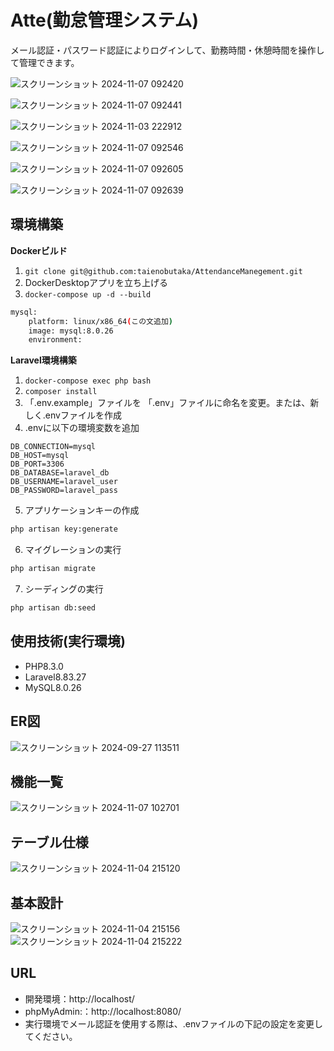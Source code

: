 # Atte(勤怠管理システム)

メール認証・パスワード認証によりログインして、勤務時間・休憩時間を操作して管理できます。

![スクリーンショット 2024-11-07 092420](https://github.com/user-attachments/assets/d006565b-0802-4e5c-a675-04aa8da0e037)

![スクリーンショット 2024-11-07 092441](https://github.com/user-attachments/assets/43fe0c57-af22-496d-95e8-1a7f0a688bf4)

![スクリーンショット 2024-11-03 222912](https://github.com/user-attachments/assets/ca0aeab2-88d5-4ab8-9fc8-34537c9a5624)

![スクリーンショット 2024-11-07 092546](https://github.com/user-attachments/assets/123d3d2d-a072-438d-b6b1-219e091703c7)

![スクリーンショット 2024-11-07 092605](https://github.com/user-attachments/assets/760d72e3-f9da-4d64-a5f4-355464723ebe)

![スクリーンショット 2024-11-07 092639](https://github.com/user-attachments/assets/98d8723a-09ab-4488-8e24-79f86ab0e02b)

## 環境構築

**Dockerビルド**
1. `git clone git@github.com:taienobutaka/AttendanceManegement.git`
2. DockerDesktopアプリを立ち上げる
3. `docker-compose up -d --build`

``` bash
mysql:
    platform: linux/x86_64(この文追加)
    image: mysql:8.0.26
    environment:
```
**Laravel環境構築**
1. `docker-compose exec php bash`
2. `composer install`
3. 「.env.example」ファイルを 「.env」ファイルに命名を変更。または、新しく.envファイルを作成
4. .envに以下の環境変数を追加
``` text
DB_CONNECTION=mysql
DB_HOST=mysql
DB_PORT=3306
DB_DATABASE=laravel_db
DB_USERNAME=laravel_user
DB_PASSWORD=laravel_pass
```
5. アプリケーションキーの作成
``` bash
php artisan key:generate
```

6. マイグレーションの実行
``` bash
php artisan migrate
```

7. シーディングの実行
``` bash
php artisan db:seed
```

## 使用技術(実行環境)
- PHP8.3.0
- Laravel8.83.27
- MySQL8.0.26

## ER図
![スクリーンショット 2024-09-27 113511](https://github.com/user-attachments/assets/9fdbbb6a-0d28-40f2-9a6f-e25c4e64073c)

## 機能一覧
![スクリーンショット 2024-11-07 102701](https://github.com/user-attachments/assets/721acbe9-e691-41f1-9111-9134fe18f1c3)

## テーブル仕様
![スクリーンショット 2024-11-04 215120](https://github.com/user-attachments/assets/aca458f9-1b0e-4e88-9a4b-ef8e0b74ef80)

## 基本設計
![スクリーンショット 2024-11-04 215156](https://github.com/user-attachments/assets/e3afcd96-3aa2-4b37-9559-6ac02f5a64fa)
![スクリーンショット 2024-11-04 215222](https://github.com/user-attachments/assets/668caaab-1341-4766-a701-d2178cb74860)

## URL
- 開発環境：http://localhost/
- phpMyAdmin:：http://localhost:8080/
- 実行環境でメール認証を使用する際は、.envファイルの下記の設定を変更してください。
